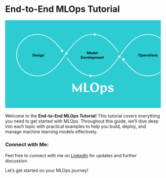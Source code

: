 # End-to-End MLOps Tutorial

![alt text](image.png)

Welcome to the **End-to-End MLOps Tutorial**! This tutorial covers everything you need to get started with MLOps. Throughout this guide, we’ll dive deep into each topic with practical examples to help you build, deploy, and manage machine learning models effectively.

### Connect with Me:
Feel free to connect with me on [LinkedIn](https://www.linkedin.com/in/iamprashantjain/) for updates and further discussion.

Let’s get started on your MLOps journey!